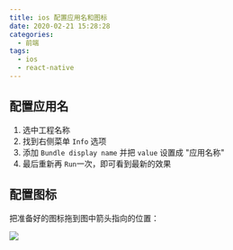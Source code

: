 ```yaml
---
title: ios 配置应用名和图标
date: 2020-02-21 15:28:28
categories:
  - 前端
tags:
  - ios
  - react-native
---
```


## 配置应用名

1. 选中工程名称
2. 找到右侧菜单 `Info` 选项
3. 添加 `Bundle display name` 并把 `value` 设置成 "应用名称"
4. 最后重新再 `Run`一次，即可看到最新的效果

## 配置图标

把准备好的图标拖到图中箭头指向的位置：

![](https://i.loli.net/2020/02/21/Sy3OjWBKbMdYgoH.png)
